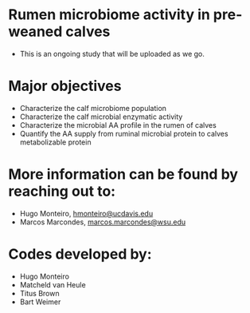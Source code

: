 # Rumen microbiome activity in pre-weaned calves
- This is an ongoing study that will be uploaded as we go.

# Major objectives
- Characterize the calf microbiome population
- Characterize the calf microbial enzymatic activity
- Characterize the microbial AA profile in the rumen of calves
- Quantify the AA supply from ruminal microbial protein to calves metabolizable protein

# More information can be found by reaching out to:
- Hugo Monteiro, hmonteiro@ucdavis.edu
- Marcos Marcondes, marcos.marcondes@wsu.edu

# Codes developed by:
- Hugo Monteiro
- Matcheld van Heule
- Titus Brown
- Bart Weimer
